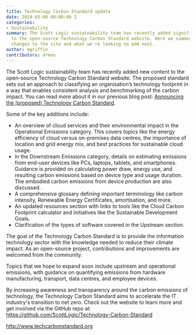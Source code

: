 ```yaml
---
title: Technology Carbon Standard update
date: 2024-03-06 00:00:00 Z
categories:
- Sustainability
summary: The Scott Logic sustainability team has recently added significant new content
  to the open-source Technology Carbon Standard website. Here we summarise the recent
  changes to the site and what we're looking to add next.
author: mgriffin
contributors: drees
---
```


The Scott Logic sustainability team has recently added new content to the open-source Technology Carbon Standard website. The proposed standard sets out an approach to classifying an organisation’s technology footprint in a way that enables consistent analysis and benchmarking of the carbon impact. You can read more about it in our previous blog post: [Announcing the (proposed) Technology Carbon Standard](https://blog.scottlogic.com/2024/02/13/announcing-the-proposed-technology-carbon-standard.html).

Some of the key additions include:

- An overview of cloud services and their environmental impact in the Operational Emissions category. This covers topics like the energy efficiency of cloud versus on-premises data centres, the importance of location and grid energy mix, and best practices for sustainable cloud usage.
- In the Downstream Emissions category, details on estimating emissions from end-user devices like PCs, laptops, tablets, and smartphones. Guidance is provided on calculating power draw, energy use, and resulting carbon emissions based on device type and usage duration. The embodied carbon emissions from device production are also discussed.
- A comprehensive glossary defining important terminology like carbon intensity, Renewable Energy Certificates, amortisation, and more.
- An updated resources section with links to tools like the Cloud Carbon Footprint calculator and initiatives like the Sustainable Development Goals.
- Clarification of the types of software covered in the Upstream section.

The goal of the Technology Carbon Standard is to provide the information technology sector with the knowledge needed to reduce their climate impact. As an open-source project, contributions and improvements are welcomed from the community.

Topics that we hope to expand soon include upstream and operational emissions, with guidance on quantifying emissions from hardware manufacturing, transport, data centres, and employee devices.

By increasing awareness and transparency around the carbon emissions of technology, the Technology Carbon Standard aims to accelerate the IT industry's transition to net zero. Check out the website to learn more and get involved via the GitHub repo at: <https://github.com/ScottLogic/Technology-Carbon-Standard>

<http://www.techcarbonstandard.org>